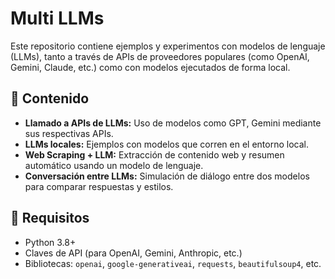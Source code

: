 # Multi LLMs

Este repositorio contiene ejemplos y experimentos con modelos de lenguaje (LLMs), tanto a través de APIs de proveedores populares (como OpenAI, Gemini, Claude, etc.) como con modelos ejecutados de forma local.

## 🧠 Contenido

- **Llamado a APIs de LLMs:** Uso de modelos como GPT, Gemini mediante sus respectivas APIs.
- **LLMs locales:** Ejemplos con modelos que corren en el entorno local.
- **Web Scraping + LLM:** Extracción de contenido web y resumen automático usando un modelo de lenguaje.
- **Conversación entre LLMs:** Simulación de diálogo entre dos modelos para comparar respuestas y estilos.

## 🚀 Requisitos

- Python 3.8+
- Claves de API (para OpenAI, Gemini, Anthropic, etc.)
- Bibliotecas: `openai`, `google-generativeai`,  `requests`, `beautifulsoup4`, etc.

